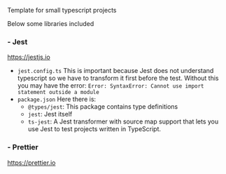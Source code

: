 Template for small typescript projects

Below some libraries included

### - Jest

https://jestjs.io

- <code>jest.config.ts</code> This is important because Jest does not understand typescript so we have to transform it
  first before the test. Without this you may have the
  error: `Error: SyntaxError: Cannot use import statement outside a module`
- <code>package.json</code> Here there is:
  - `@types/jest`: This package contains type definitions
  - `jest`: Jest itself
  - `ts-jest`: A Jest transformer with source map support that lets you use Jest to test projects written in
    TypeScript.

### - Prettier

https://prettier.io
